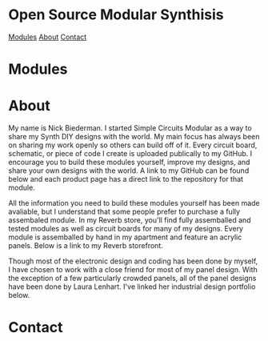 # Open Source Modular Synthisis

[Modules](#Modules)
[About](#About)
[Contact](#Contact)

# Modules

# About

My name is Nick Biederman. I started Simple Circuits Modular as a way to share my Synth DIY designs with the world. My main focus has always been on sharing my work openly so others can build off of it. Every circuit board, schematic, or piece of code I create is uploaded publically to my GitHub. I encourage you to build these modules yourself, improve my designs, and share your own designs with the world. A link to my GitHub can be found below and each product page has a direct link to the repository for that module.

All the information you need to build these modules yourself has been made avaliable, but I understand that some people prefer to purchase a fully assembaled module. In my Reverb store, you'll find fully assemballed and tested modules as well as circuit boards for many of my designs. Every module is assemballed by hand in my apartment and feature an acrylic panels. Below is a link to my Reverb storefront.

Though most of the electronic design and coding has been done by myself, I have chosen to work with a close friend for most of my panel design. With the exception of a few particularly crowded panels, all of the panel designs have been done by Laura Lenhart. I've linked her industrial design portfolio below.

# Contact